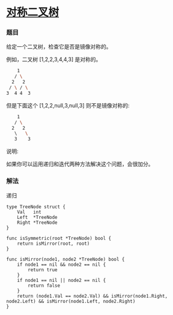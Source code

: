 # [对称二叉树](https://leetcode-cn.com/problems/symmetric-tree/)

### 题目

给定一个二叉树，检查它是否是镜像对称的。

例如，二叉树 [1,2,2,3,4,4,3] 是对称的。

```bash
    1
   / \
  2   2
 / \ / \
3  4 4  3
```

但是下面这个 [1,2,2,null,3,null,3] 则不是镜像对称的:

```bash
    1
   / \
  2   2
   \   \
   3    3
```

说明:

 如果你可以运用递归和迭代两种方法解决这个问题，会很加分。

### 解法

递归

```
type TreeNode struct {
	Val   int
	Left  *TreeNode
	Right *TreeNode
}

func isSymmetric(root *TreeNode) bool {
	return isMirror(root, root)
}

func isMirror(node1, node2 *TreeNode) bool {
	if node1 == nil && node2 == nil {
		return true
	}
	if node1 == nil || node2 == nil {
		return false
	}
	return (node1.Val == node2.Val) && isMirror(node1.Right, node2.Left) && isMirror(node1.Left, node2.Right)
}
```

